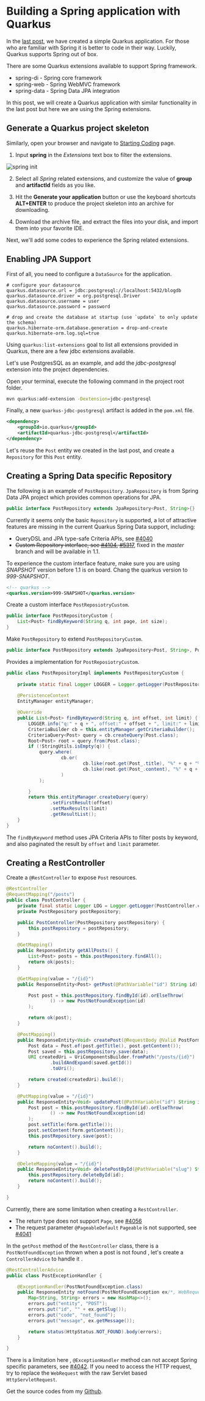 # Building a Spring application with Quarkus

In the [last post](./01-start.md), we have created a simple Quarkus application. For those who are familiar with Spring it is better to code in their way. Luckily, Quarkus supports Spring out of box. 

There are some Quarkus extensions available to support Spring framework.

*  spring-di - Spring core framework
*  spring-web - Spring WebMVC framework
*  spring-data - Spring Data JPA integration

In this post, we will create a Quarkus application with similar functionality in the last post but here we are using the Spring extensions. 

## Generate a Quarkus project skeleton

 Similarly, open your browser and navigate to  [Starting Coding](https://code.quarkus.io) page.

1. Input **spring**  in the *Extensions* text box to filter the extensions.

![spring init](./spring-init.png) 

2. Select all *Spring* related extensions, and customize the value of **group** and  **artifactId** fields as you like. 
3. Hit the **Generate your application** button or use the keyboard shortcuts **ALT+ENTER**  to produce the project skeleton into an archive for downloading.

4. Download the archive file, and extract the files into your disk, and import them into your  favorite IDE.

Next, we'll add some codes to experience the Spring related extensions.

##  Enabling JPA Support

First of all, you need to configure a  `DataSource`  for the application.  

```properties
# configure your datasource
quarkus.datasource.url = jdbc:postgresql://localhost:5432/blogdb
quarkus.datasource.driver = org.postgresql.Driver
quarkus.datasource.username = user
quarkus.datasource.password = password

# drop and create the database at startup (use `update` to only update the schema)
quarkus.hibernate-orm.database.generation = drop-and-create
quarkus.hibernate-orm.log.sql=true
```

Using `quarkus:list-extensions` goal to list all extensions provided in Quarkus, there are a few jdbc extensions available.  

Let's use PostgresSQL as an example, and add the *jdbc-postgresql* extension into the project dependencies.

Open your terminal, execute the following command in the project root folder.

```bash
mvn quarkus:add-extension -Dextension=jdbc-postgresql
```

Finally,  a new `quarkus-jdbc-postgresql` artifact is added in the `pom.xml` file.

```xml
<dependency>
    <groupId>io.quarkus</groupId>
    <artifactId>quarkus-jdbc-postgresql</artifactId>
</dependency>
```

Let's reuse the `Post` entity we created in the last post, and create a `Repository` for this  `Post` entity.

## Creating a Spring Data specific Repository

 The following is an example of `PostRepository`.  `JpaRepository` is from Spring Data JPA project which provides common operations  for JPA. 

```java
public interface PostRepository extends JpaRepository<Post, String>{}
```

Currently it seems only the basic `Repository` is supported, a lot of attractive features are missing  in the current Quarkus Spring Data support, including:

* QueryDSL and JPA type-safe Criteria APIs, see [#4040](https://github.com/quarkusio/quarkus/issues/4040)
* ~~Custom Repository interface, see [#4104](https://github.com/quarkusio/quarkus/issues/4104), [#5317](https://github.com/quarkusio/quarkus/issues/5317)~~, fixed in the *master* branch and will be available in 1.1.

To experience the custom interface feature, make sure you are using *SNAPSHOT* version before 1.1 is on board. Chang the quarkus version to  *999-SNAPSHOT*.

```xml
<!-- quarkus -->
<quarkus.version>999-SNAPSHOT</quarkus.version>
```

Create a custom interface `PostReposiotryCustom`.

```java
public interface PostRepositoryCustom {
    List<Post> findByKeyword(String q, int page, int size);
}
```

Make   `PostRepository` to extend `PostRepositoryCustom`.

```java
public interface PostRepository extends JpaRepository<Post, String>, PostRepositoryCustom{...}
```

Provides a implementation for  `PostReposiotryCustom`. 

```java
public class PostRepositoryImpl implements PostRepositoryCustom {
    
    private static final Logger LOGGER = Logger.getLogger(PostRepositoryImpl.class.getName());
    
    @PersistenceContext
    EntityManager entityManager;

    @Override
    public List<Post> findByKeyword(String q, int offset, int limit) {
        LOGGER.info("q:" + q + ", offset:" + offset + ", limit:" + limit);
        CriteriaBuilder cb = this.entityManager.getCriteriaBuilder();
        CriteriaQuery<Post> query = cb.createQuery(Post.class);
        Root<Post> root = query.from(Post.class);
        if (!StringUtils.isEmpty(q)) {
            query.where(
                    cb.or(
                            cb.like(root.get(Post_.title), "%" + q + "%"),
                            cb.like(root.get(Post_.content), "%" + q + "%")
                    )
            );

        }
        return this.entityManager.createQuery(query)
                .setFirstResult(offset)
                .setMaxResults(limit)
                .getResultList();
    }
}
```

The `findByKeyword` method uses JPA Criteria APIs to filter posts by keyword, and also paginated the result by `offset` and `limit` parameter.

## Creating a RestController

Create a  `@RestController`  to expose  `Post` resources.

```java
@RestController
@RequestMapping("/posts")
public class PostController {
    private final static Logger LOG = Logger.getLogger(PostController.class.getName());
    private PostRepository postRepository;

    public PostController(PostRepository postRepository) {
        this.postRepository = postRepository;
    }

    @GetMapping()
    public ResponseEntity getAllPosts() {
        List<Post> posts = this.postRepository.findAll();
        return ok(posts);
    }

    @GetMapping(value = "/{id}")
    public ResponseEntity<Post> getPost(@PathVariable("id") String id) {

        Post post = this.postRepository.findById(id).orElseThrow(
                () -> new PostNotFoundException(id)
        );

        return ok(post);
    }

    @PostMapping()
    public ResponseEntity<Void> createPost(@RequestBody @Valid PostForm post) {
        Post data = Post.of(post.getTitle(), post.getContent());
        Post saved = this.postRepository.save(data);
        URI createdUri = UriComponentsBuilder.fromPath("/posts/{id}")
                .buildAndExpand(saved.getId())
                .toUri();

        return created(createdUri).build();
    }

    @PutMapping(value = "/{id}")
    public ResponseEntity<Void> updatePost(@PathVariable("id") String id, @RequestBody @Valid PostForm form) {
        Post post = this.postRepository.findById(id).orElseThrow(
                () -> new PostNotFoundException(id)
        );
        post.setTitle(form.getTitle());
        post.setContent(form.getContent());
        this.postRepository.save(post);

        return noContent().build();
    }

    @DeleteMapping(value = "/{id}")
    public ResponseEntity<Void> deletePostById(@PathVariable("slug") String id) {
        this.postRepository.deleteById(id);
        return noContent().build();
    }

}

```
Currently, there are some limitation when creating a `RestController`.

- The return type does not support `Page`, see [#4056](https://github.com/quarkusio/quarkus/issues/4056)
- The request parameter `@PageableDefault` `Pageable` is not supported, see [#4041](https://github.com/quarkusio/quarkus/issues/4041)

In the `getPost` method of the `RestController` class, there is a `PostNotFoundException`  thrown when a post is not found , let's create a `ControllerAdvice` to handle it .

```java
@RestControllerAdvice
public class PostExceptionHandler {

    @ExceptionHandler(PostNotFoundException.class)
    public ResponseEntity notFound(PostNotFoundException ex/*, WebRequest req*/) {
        Map<String, String> errors = new HashMap<>();
        errors.put("entity", "POST");
        errors.put("id", "" + ex.getSlug());
        errors.put("code", "not_found");
        errors.put("message", ex.getMessage());

        return status(HttpStatus.NOT_FOUND).body(errors);
    }

}
```

There is a limitation  here , `@ExceptionHandler` method can not accept Spring specific parameters, see [#4042](https://github.com/quarkusio/quarkus/issues/4042).   If you need to access the  HTTP request, try to replace the `WebRequest` with the raw Servlet based `HttpServletRequest`.

Get the source codes from my [Github](https://github.com/hantsy/quarkus-sample).